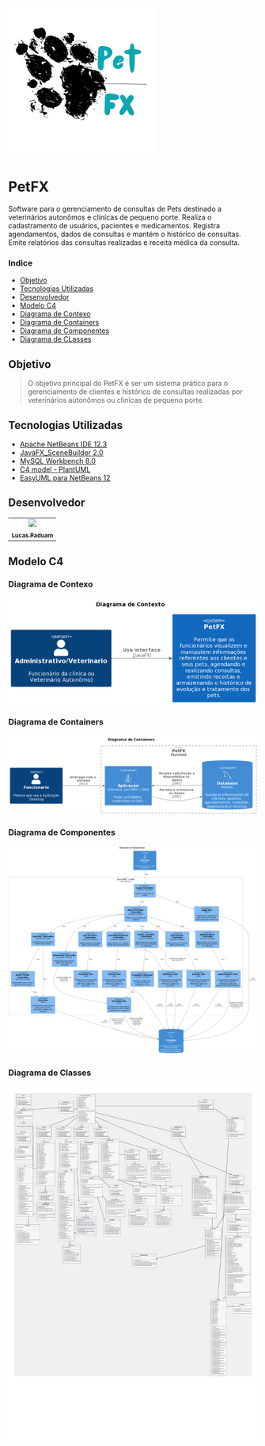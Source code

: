 
<h1 align="left">
    <img src="https://github.com/LucasEPaduam/PetFX/blob/master/src/view/IMAGENS/logopetfx.png" width="300px; "/> 
</h1>

# PetFX
Software para o gerenciamento de consultas de Pets 
destinado a veterinários autonômos e clinícas de pequeno porte.
Realiza o cadastramento de usuários, pacientes e medicamentos. 
Registra agendamentos, dados de consultas e mantém o histórico de consultas.
Emite relatórios das consultas realizadas e receita médica da consulta. 

### Indice
- [Objetivo](#-Objetivo)
- [Tecnologias Utilizadas](#-Tecnologias-Utilizadas)
- [Desenvolvedor](#-Desenvolvedor)
- [Modelo C4](#-Modelo-C4)
- [Diagrama de Contexo](#-Diagrama-de-Contexto)
- [Diagrama de Containers](#-Diagrama-de-Containers)
- [Diagrama de Componentes](#-Diagrama-de-Componentes)
- [Diagrama de CLasses](#-Diagrama-de-Classes)


## Objetivo
> O objetivo principal do PetFX é ser um sistema prático para o gerenciamento de clientes e histórico de consultas 
realizadas por veterinários autonômos ou clinícas de pequeno porte.

## Tecnologias Utilizadas

- [Apache NetBeans IDE 12.3](https://netbeans.apache.org)
- [JavaFX_SceneBuilder 2.0](https://www.oracle.com/java/technologies/javafxscenebuilder-1x-archive-downloads.html)
- [MySQL Workbench 8.0](https://www.mysql.com/products/workbench/)
- [C4 model - PlantUML](https://plantuml.com/)
- [EasyUML para NetBeans 12](https://drive.google.com/file/d/1HU-hZfW-WPMc8hMc1EgVUvIChsEJV0ot/view)


## Desenvolvedor

<table>
  <tr>
    <td align="center">
      <a href="#">
        <img src="https://avatars.githubusercontent.com/u/79526125?s=400&u=0d2c7957a6bc641bfea2320b04c455d8a7bd498a&v=4" width="200px;"/><br>
        <sub>
          <b>Lucas Paduam</b>
        </sub>
      </a>
    
</table>

## Modelo C4 

### Diagrama de Contexo

<img src="https://github.com/LucasEPaduam/PetFX/blob/master/Diagramas%20C4%20model/Diagrama%20em%20Imagens/PetFX_Diagrama%20de%20Contexto_PlantUML.png?raw=true">

### Diagrama de Containers 

<img src="https://github.com/LucasEPaduam/PetFX/blob/master/Diagramas%20C4%20model/Diagrama%20em%20Imagens/PetFX_Diagrama%20de%20Conteiners_PlantUML.png?raw=true">

### Diagrama de Componentes

<img src="https://github.com/LucasEPaduam/PetFX/blob/master/Diagramas%20C4%20model/Diagrama%20em%20Imagens/PetFX_Diagrama%20de%20Componentes_PlantUML.png?raw=true">

### Diagrama de Classes

<img src="https://github.com/LucasEPaduam/PetFX/blob/master/Diagramas%20C4%20model/DiagramaClassesPetFX/Diagrams%20Images/Diagrama%20de%20Classe%20-%20Geral.png?raw=true">

